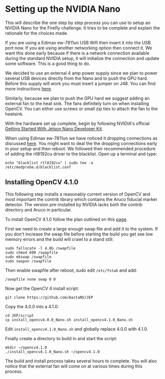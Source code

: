# Setting up the NVIDIA Nano

This will describe the one step by step process you can use to setup
an NVIDIA Nano for the Firefly challenge. It tries to be complete and
explain the rationale for the choices made.

If you are using a Edimax ew-7811un USB Wifi then insert it into the
USB port now. If you are using another networking option then connect
it. We want this done early because if there is a network connection
available during the standard NVIDIA setup, it will initialize the
connection and update some software. This is a good thing to do.

We decided to use an external 4 amp power supply since we plan to
power several USB devices directly from the Nano and to push the GPU
hard. Before this supply will work you must insert a jumper on
J48. You can find more instructions
[here](https://devtalk.nvidia.com/default/topic/1048640/jetson-nano/power-supply-considerations-for-jetson-nano-developer-kit/).

Similarly, because we plan to push the GPU hard we suggest adding an
external fan to the heat sink. The fans definitely turn on when
installing OpenCV. You can either use screws or small zip ties to
attach the fan to the heatsink.

With the hardware set up complete, begin by following NVIDIA's official
[Getting Started With Jetson Nano Developer Kit](https://developer.nvidia.com/embedded/learn/get-started-jetson-nano-devkit).

When using Edimax ew-7811un we have noticed it dropping connections as
discussed
[here](https://devtalk.nvidia.com/default/topic/1049303/jetson-nano/jetson-nano-wifi-/post/5329699/#5329699).
You might want to deal the the dropping connections early in your
setup and then reboot. We followed their recommended procedure of
adding the rtl8192cu driver to the blacklist. Open up a terminal and
type:

```
echo "blacklist rtl8192cu" | sudo tee -a /etc/modprobe.d/blacklist.conf
```


## Installing OpenCV 4.1.0

This following step installs a reasonably current version of OpenCV
and most important the contrib library which contains the Aruco
fiducial marker detector. The version pre-installed by NVIDIA lacks
both the contrib directory and Aruco in particular.

To install OpenCV 4.1.0 follow the plan outlined on this
[page](https://devtalk.nvidia.com/default/topic/1049296/jetson-nano/how-to-install-opencv-python-for-python3-6/2).

First we need to create a large enough swap file and add it to the
system. If you don't increase the swap file before starting the build
you get see low memory errors and the build will crawl to a stand
still:

```
sudo fallocate -l 4.0G /swapfile
sudo chmod 600 /swapfile
sudo mkswap /swapfile
sudo swapon /swapfile
```

Then enable swapfile after reboot, sudo edit `/etc/fstab` and add:

```
/swapfile none swap 0 0
```

Now get the OpenCV 4 install script:

```
git clone https://github.com/AastaNV/JEP
```

Copy the 4.0.0 into a 4.1.0:

```
cd JEP/script
cp install_opencv4.0.0_Nano.sh install_opencv4.1.0_Nano.sh
```

Edit `install_opencv4.1.0_Nano.sh` and globally replace 4.0.0 with 4.1.0.

Finally create a directory to build in and start the script:

```
mkdir ~/opencv4.1.0
./install_opencv4.1.0_Nano.sh ~/opencv4.1.0
```

The build and install process takes several hours to complete. You
will also notice that the external fan will come on at various times
during this process.
